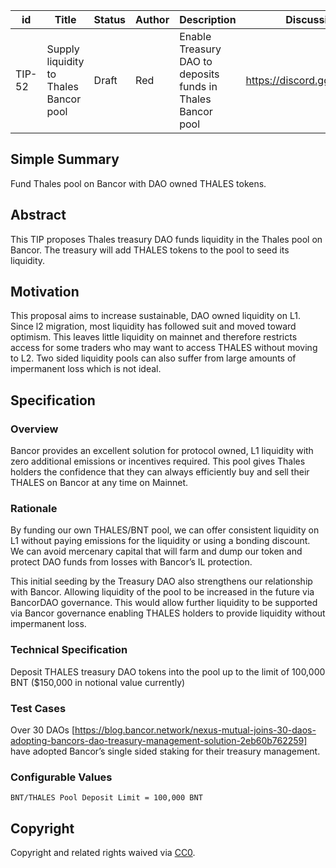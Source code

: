 | id | Title | Status | Author | Description | Discussions to | Created |
| ----------- | ----------- | ----------- | ----------- | ----------- | ----------- | ----------- |
| TIP-52 |  Supply liquidity to Thales Bancor pool | Draft | Red | Enable Treasury DAO to deposits funds in Thales Bancor pool | https://discord.gg/rPpPcMXSeU | 2022-05-13


## Simple Summary
Fund Thales pool on Bancor with DAO owned THALES tokens.

## Abstract
This TIP proposes Thales treasury DAO funds liquidity in the Thales pool on Bancor. The treasury will add THALES tokens to the pool to seed its liquidity.

## Motivation
This proposal aims to increase sustainable, DAO owned liquidity on L1. Since l2 migration, most liquidity has followed suit and moved toward optimism. This leaves little liquidity on mainnet and therefore restricts access for some traders who may want to access THALES without moving to L2. Two sided liquidity pools can also suffer from large amounts of impermanent loss which is not ideal.

## Specification

### Overview
Bancor provides an excellent solution for protocol owned, L1 liquidity with zero additional emissions or incentives required. This pool gives Thales holders the confidence that they can always efficiently buy and sell their THALES on Bancor at any time on Mainnet.

### Rationale
By funding our own THALES/BNT pool, we can offer consistent liquidity on L1 without paying emissions for the liquidity or using a bonding discount. We can avoid mercenary capital that will farm and dump our token and protect DAO funds from losses with Bancor’s IL protection. 

This initial seeding by the Treasury DAO also strengthens our relationship with Bancor. Allowing liquidity of the pool to be increased in the future via BancorDAO governance. This would allow further liquidity to be supported via Bancor governance enabling THALES holders to provide liquidity without impermanent loss. 

### Technical Specification
Deposit THALES treasury DAO tokens into the pool up to the limit of 100,000 BNT ($150,000 in notional value currently)

### Test Cases
Over 30 DAOs [https://blog.bancor.network/nexus-mutual-joins-30-daos-adopting-bancors-dao-treasury-management-solution-2eb60b762259] have adopted Bancor’s single sided staking for their treasury management.

### Configurable Values

`BNT/THALES Pool Deposit Limit = 100,000 BNT`


## Copyright
Copyright and related rights waived via [CC0](https://creativecommons.org/publicdomain/zero/1.0/).

